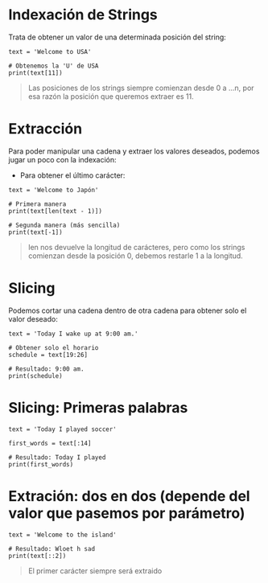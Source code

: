 # Indexación de Strings

Trata de obtener un valor de una determinada posición del string:

```$
text = 'Welcome to USA'

# Obtenemos la 'U' de USA
print(text[11])
```

> Las posiciones de los strings siempre comienzan desde 0 a ...n, por esa razón la posición que queremos extraer es 11.

# Extracción

Para poder manipular una cadena y extraer los valores deseados, podemos jugar un poco con la indexación:

- Para obtener el último carácter:

```$
text = 'Welcome to Japón'

# Primera manera
print(text[len(text - 1)])

# Segunda manera (más sencilla)
print(text[-1])
```

> len nos devuelve la longitud de carácteres, pero como los strings comienzan desde la posición 0, debemos restarle 1 a la longitud.

# Slicing

Podemos cortar una cadena dentro de otra cadena para obtener solo el valor deseado:

```$
text = 'Today I wake up at 9:00 am.'

# Obtener solo el horario
schedule = text[19:26]

# Resultado: 9:00 am.
print(schedule)
```

# Slicing: Primeras palabras

```$
text = 'Today I played soccer'

first_words = text[:14]

# Resultado: Today I played
print(first_words)
```

# Extración: dos en dos (depende del valor que pasemos por parámetro)

```$
text = 'Welcome to the island'

# Resultado: Wloet h sad
print(text[::2])
```

> El primer carácter siempre será extraido
